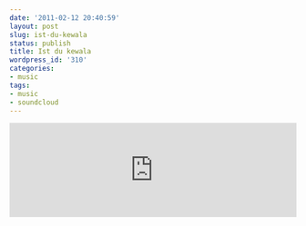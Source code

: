 ```yaml
---
date: '2011-02-12 20:40:59'
layout: post
slug: ist-du-kewala
status: publish
title: Ist du kewala
wordpress_id: '310'
categories:
- music
tags:
- music
- soundcloud
---
```


<iframe width="100%" height="166" scrolling="no" frameborder="no" src="http://w.soundcloud.com/player/?url=http%3A%2F%2Fapi.soundcloud.com%2Ftracks%2F10204865&show_artwork=true"></iframe>
